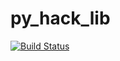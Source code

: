 # py_hack_lib
[![Build Status](https://travis-ci.org/philsupertramp/py_hack_lib.svg?branch=master)](https://travis-ci.org/philsupertramp/py_hack_lib)
